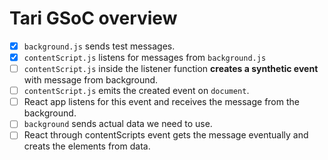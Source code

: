# Tari GSoC overview

- [x] `background.js` sends test messages.
- [x] `contentScript.js` listens for messages from `background.js`
- [ ] `contentScript.js` inside the listener function **creates a synthetic event** with message from background.
- [ ] `contentScript.js` emits the created event on `document`.
- [ ] React app listens for this event and receives the message from the background.
- [ ] `background` sends actual data we need to use.
- [ ] React through contentScripts event gets the message eventually and creats the elements from data.
